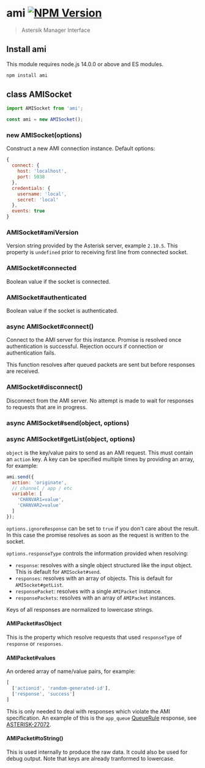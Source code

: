 # ami [![NPM Version][npm-image]][npm-url]

> Astersik Manager Interface

## Install ami

This module requires node.js 14.0.0 or above and ES modules.

```sh
npm install ami
```

## class AMISocket

```js
import AMISocket from 'ami';

const ami = new AMISocket();
```

### new AMISocket(options)

Construct a new AMI connection instance.  Default options:
```js
{
  connect: {
    host: 'localhost',
    port: 5038
  },
  credentials: {
    username: 'local',
    secret: 'local'
  },
  events: true
}
```

### AMISocket#amiVersion

Version string provided by the Asterisk server, example `2.10.5`.
This property is `undefined` prior to receiving first line from connected
socket.

### AMISocket#connected

Boolean value if the socket is connected.

### AMISocket#authenticated

Boolean value if the socket is authenticated.

### async AMISocket#connect()

Connect to the AMI server for this instance.  Promise is resolved once authentication is
successful.  Rejection occurs if connection or authentication fails.

This function resolves after queued packets are sent but before responses are received.

### AMISocket#disconnect()

Disconnect from the AMI server.  No attempt is made to wait for responses to requests that
are in progress.

### async AMISocket#send(object, options)
### async AMISocket#getList(object, options)

`object` is the key/value pairs to send as an AMI request.  This must contain an `action` key.
A key can be specified multiple times by providing an array, for example:
```js
ami.send({
  action: 'originate',
  // channel / app / etc
  variable: [
    'CHANVAR1=value',
    'CHANVAR2=value'
  ]
});
```

`options.ignoreResponse` can be set to `true` if you don't care about the result.  In this
case the promise resolves as soon as the request is written to the socket.

`options.responseType` controls the information provided when resolving:
* `response`: resolves with a single object structured like the input object.  This is default for `AMISocket#send`.
* `responses`: resolves with an array of objects.  This is default for `AMISocket#getList`.
* `responsePacket`: resolves with a single `AMIPacket` instance.
* `responsePackets`: resolves with an array of `AMIPacket` instances.

Keys of all responses are normalized to lowercase strings.

#### AMIPacket#asObject

This is the property which resolve requests that used `responseType` of `response` or `responses`.

#### AMIPacket#values

An ordered array of name/value pairs, for example:
```js
[
  ['actionid', 'random-generated-id'],
  ['response', 'success']
]
```

This is only needed to deal with responses which violate the AMI specification.  An example
of this is the `app_queue` [QueueRule](https://github.com/asterisk/asterisk/blob/2e7866ebb7773fdd4f67e80f3747e41d84bcb93b/apps/app_queue.c#L9744-L9777)
response, see [ASTERISK-27072](https://issues.asterisk.org/jira/browse/ASTERISK-27072).

#### AMIPacket#toString()

This is used internally to produce the raw data.  It could also be used for debug output.
Note that keys are already tranformed to lowercase.

[npm-image]: https://img.shields.io/npm/v/ami.svg
[npm-url]: https://npmjs.org/package/ami
